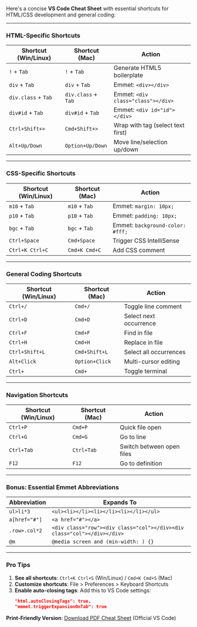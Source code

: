 Here's a concise **VS Code Cheat Sheet** with essential shortcuts for HTML/CSS development and general coding:

---

### **HTML-Specific Shortcuts**
| Shortcut (Win/Linux) | Shortcut (Mac) | Action |
|----------------------|----------------|--------|
| `!` + `Tab` | `!` + `Tab` | Generate HTML5 boilerplate |
| `div` + `Tab` | `div` + `Tab` | Emmet: `<div></div>` |
| `div.class` + `Tab` | `div.class` + `Tab` | Emmet: `<div class="class"></div>` |
| `div#id` + `Tab` | `div#id` + `Tab` | Emmet: `<div id="id"></div>` |
| `Ctrl+Shift+>` | `Cmd+Shift+>` | Wrap with tag (select text first) |
| `Alt+Up/Down` | `Option+Up/Down` | Move line/selection up/down |

---

### **CSS-Specific Shortcuts**
| Shortcut (Win/Linux) | Shortcut (Mac) | Action |
|----------------------|----------------|--------|
| `m10` + `Tab` | `m10` + `Tab` | Emmet: `margin: 10px;` |
| `p10` + `Tab` | `p10` + `Tab` | Emmet: `padding: 10px;` |
| `bgc` + `Tab` | `bgc` + `Tab` | Emmet: `background-color: #fff;` |
| `Ctrl+Space` | `Cmd+Space` | Trigger CSS IntelliSense |
| `Ctrl+K Ctrl+C` | `Cmd+K Cmd+C` | Add CSS comment |

---

### **General Coding Shortcuts**
| Shortcut (Win/Linux) | Shortcut (Mac) | Action |
|----------------------|----------------|--------|
| `Ctrl+/` | `Cmd+/` | Toggle line comment |
| `Ctrl+D` | `Cmd+D` | Select next occurrence |
| `Ctrl+F` | `Cmd+F` | Find in file |
| `Ctrl+H` | `Cmd+H` | Replace in file |
| `Ctrl+Shift+L` | `Cmd+Shift+L` | Select all occurrences |
| `Alt+Click` | `Option+Click` | Multi-cursor editing |
| `Ctrl+` ` ` | `Cmd+` ` ` | Toggle terminal |

---

### **Navigation Shortcuts**
| Shortcut (Win/Linux) | Shortcut (Mac) | Action |
|----------------------|----------------|--------|
| `Ctrl+P` | `Cmd+P` | Quick file open |
| `Ctrl+G` | `Cmd+G` | Go to line |
| `Ctrl+Tab` | `Ctrl+Tab` | Switch between open files |
| `F12` | `F12` | Go to definition |

---

### **Bonus: Essential Emmet Abbreviations**
| Abbreviation | Expands To |
|--------------|-----------|
| `ul>li*3` | `<ul><li></li><li></li><li></li></ul>` |
| `a[href="#"]` | `<a href="#"></a>` |
| `.row>.col*2` | `<div class="row"><div class="col"></div><div class="col"></div></div>` |
| `@m` | `@media screen and (min-width: ) {}` |

---

### **Pro Tips**
1. **See all shortcuts**: `Ctrl+K Ctrl+S` (Win/Linux) / `Cmd+K Cmd+S` (Mac)
2. **Customize shortcuts**: File > Preferences > Keyboard Shortcuts
3. **Enable auto-closing tags**: Add this to VS Code settings:
   ```json
   "html.autoClosingTags": true,
   "emmet.triggerExpansionOnTab": true
   ```

**Print-Friendly Version**: [Download PDF Cheat Sheet](https://code.visualstudio.com/shortcuts/keyboard-shortcuts-windows.pdf) (Official VS Code)
